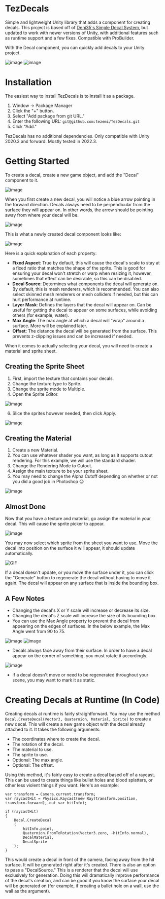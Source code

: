 # TezDecals

Simple and lightweight Unity library that adds a component for creating decals. This project is based off of [Deni35's Simple Decal System](https://assetstore.unity.com/packages/tools/particles-effects/simple-decal-system-13889), but updated to work with newer versions of Unity, with additional features such as runtime support and a few fixes. Compatible with ProBuilder.

With the Decal component, you can quickly add decals to your Unity project. 

![image](https://github.com/tezemi/TezDecals/assets/59236027/a18195a4-58e3-4586-936b-849122c4f05d)
![image](https://github.com/tezemi/TezDecals/assets/59236027/c0b0a17f-a2cb-46ba-b090-53408777d3ee)

# Installation
The easiest way to install TezDecals is to install it as a package.
1. Window -> Package Manager
2. Click the "+" button.
3. Select "Add package from git URL."
4. Enter the following URL: `git@github.com:tezemi/TezDecals.git`
5. Click "Add."
   
TezDecals has no additional dependencies. Only compatible with Unity 2020.3 and forward. Mostly tested in 2022.3.

# Getting Started
To create a decal, create a new game object, and add the "Decal" component to it.

![image](https://github.com/tezemi/TezDecals/assets/59236027/81405ba8-2984-49c9-9199-2e3761960260)

When you first create a new decal, you will notice a blue arrow pointing in the forward direction. Decals always need to be perpendicular from the surface they will appear on. In other words, the arrow should be pointing away from where your decal will be.

![image](https://github.com/tezemi/TezDecals/assets/59236027/5bdc4c6b-318b-48f9-969c-2afb007be7d7)

This is what a newly created decal component looks like:

![image](https://github.com/tezemi/TezDecals/assets/59236027/5492d4f4-0d8e-4f98-9170-c3213a3a9420)

Here is a quick explanation of each property:
- **Fixed Aspect**: True by default, this will cause the decal's scale to stay at a fixed ratio that matches the shape of the sprite. This is good for ensuring your decal won't stretch or warp when resizing it, however, sometimes that effect can be desirable, so this can be disabled.
- **Decal Source**: Determines what components the decal will generate on. By default, this is mesh renderers, which is recommended. You can also select skinned mesh renderers or mesh colliders if needed, but this can hurt performance at runtime.
- **Layer Mask**: Defines the layers that the decal will appear on. Can be useful for getting the decal to appear on some surfaces, while avoiding others (for example, water).
- **Max Angle**: The max angle at which a decal will "wrap" around a surface. More will be explained later.
- **Offset**: The distance the decal will be generated from the surface. This prevents z-clipping issues and can be increased if needed.
  
When it comes to actually selecting your decal, you will need to create a material and sprite sheet.

## Creating the Sprite Sheet 
1. First, import the texture that contains your decals.
2. Change the texture type to Sprite.
3. Change the sprite mode to Multiple.
4. Open the Sprite Editor.

![image](https://github.com/tezemi/TezDecals/assets/59236027/bb38f1ce-0441-414b-83ad-5254f1dd90b2)

6. Slice the sprites however needed, then click Apply.
   
![image](https://github.com/tezemi/TezDecals/assets/59236027/878f550b-cab1-436a-8523-0485a33f9958)

## Creating the Material
1. Create a new Material.
2. You can use whatever shader you want, as long as it supports cutout rendering. For this example, we will use the standard shader.
3. Change the Rendering Mode to Cutout.
4. Assign the main texture to be your sprite sheet.
5. You may need to change the Alpha Cutoff depending on whether or not you did a good job in Photoshop 😉

![image](https://github.com/tezemi/TezDecals/assets/59236027/b485b946-8f35-40f4-b207-2c800737a855)

## Almost Done
Now that you have a texture and material, go assign the material in your decal. This will cause the sprite picker to appear.

![image](https://github.com/tezemi/TezDecals/assets/59236027/8b91dadc-f657-4304-872b-887b4f2bf9ab)

You may now select which sprite from the sheet you want to use. Move the decal into position on the surface it will appear, it should update automatically.

![GIF](https://github.com/tezemi/TezDecals/assets/59236027/604d7541-17d5-4d27-8752-60eefb3f3c6e)

If a decal doesn't update, or you move the surface under it, you can click the "Generate" button to regenerate the decal without having to move it again. The decal will appear on any surface that is inside the bounding box.
## A Few Notes
- Changing the decal's X or Y scale will increase or decrease its size.
- Changing the decal's Z scale will increase the size of its bounding box.
- You can use the Max Angle property to prevent the decal from appearing on the edges of surfaces. In the below example, the Max Angle went from 90 to 75.

![image](https://github.com/tezemi/TezDecals/assets/59236027/e56e0ce3-94c2-4a55-b3b4-08b5d3e382b2)
![image](https://github.com/tezemi/TezDecals/assets/59236027/80788269-0a84-4dfe-a5c0-906b35757e5d)

- Decals always face away from their surface. In order to have a decal appear on the corner of something, you must rotate it accordingly.

![image](https://github.com/tezemi/TezDecals/assets/59236027/e5260500-5ee6-4758-93fa-c5e2f1ea5a58)

- If a decal doesn't move or need to be regenerated throughout your scene, you may want to mark it as static.

# Creating Decals at Runtime (In Code)
Creating decals at runtime is fairly straightforward. You may use the method `Decal.CreateDecal(Vector3, Quaternion, Material, Sprite)` to create a new decal. This will create a new game object with the decal already attached to it.
It takes the following arguments:
- The coordinates where to create the decal.
- The rotation of the decal.
- The material to use.
- The sprite to use.
- Optional: The max angle.
- Optional: The offset.

Using this method, it's fairly easy to create a decal based off of a raycast. This can be used to create things like bullet holes and blood splatters, or other less violent things if you want. Here's an example:
```
var transform = Camera.current.transform;
var raycastHit = Physics.Raycast(new Ray(transform.position, transform.forward), out var hitInfo);

if (raycastHit)
{
	Decal.CreateDecal
	(
		hitInfo.point,
		Quaternion.FromToRotation(Vector3.zero, -hitInfo.normal),
		DecalMaterial,
		DecalSprite
	);
}
```
This would create a decal in front of the camera, facing away from the hit surface. It will be generated right after it's created. There is also an option to pass a "DecalSource." This is a renderer that the decal will use exclusively for generation. Doing this will dramatically improve performance of the decal's creation, and can be good if you know the surface your decal will be generated on (for example, if creating a bullet hole on a wall, use the wall as the argument).
 
 
 
